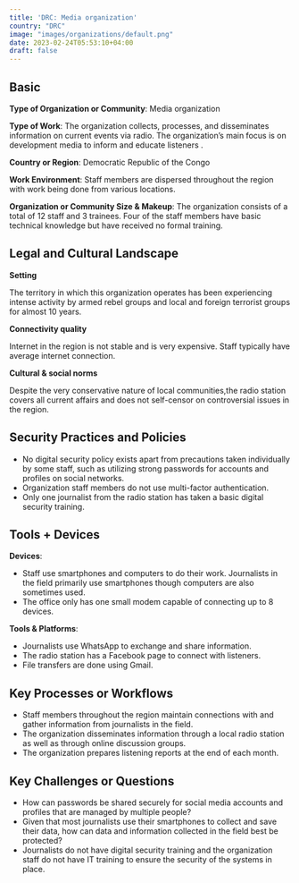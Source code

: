```yaml
---
title: 'DRC: Media organization'
country: "DRC"
image: "images/organizations/default.png"
date: 2023-02-24T05:53:10+04:00
draft: false
---
```


## Basic

**Type of Organization or Community**: Media organization

**Type of Work**: The organization collects, processes, and disseminates
information on current events via radio. The organization’s main focus is on
development media to inform and educate listeners .

**Country or Region**: Democratic Republic of the Congo

**Work Environment**: Staff members are dispersed throughout the region with
work being done from various locations.

**Organization or Community Size & Makeup**: The organization consists of a
total of 12 staff and 3 trainees. Four of the staff members have basic
technical knowledge but have received no formal training. 


## Legal and Cultural Landscape

**Setting**

The territory in which this organization operates has been experiencing intense activity by armed rebel groups and local and foreign terrorist groups for almost 10 years. 

**Connectivity quality**

Internet in the region is not stable and is very expensive. Staff typically have average internet connection. 

**Cultural & social norms**

Despite the very conservative nature of local communities,the radio station covers all current affairs and does not self-censor on controversial issues in the region. 


## Security Practices and Policies

- No digital security policy exists apart from precautions taken individually by some staff, such as utilizing strong passwords for accounts and profiles on social networks.
- Organization staff members do not use multi-factor authentication. 
- Only one journalist from the radio station has taken a basic digital security training.  


## Tools + Devices

**Devices**:
- Staff use smartphones and computers  to do their work. Journalists in the field primarily use smartphones though computers are also sometimes used.
- The office only has one small modem capable of connecting up to 8 devices. 


**Tools & Platforms**:
- Journalists use WhatsApp to exchange and share information.
- The radio station has a Facebook page to connect with listeners. 
- File transfers are done using Gmail.


## Key Processes or Workflows

- Staff members throughout the region maintain connections with and gather information from journalists in the field.
- The organization disseminates information through a local radio station as well as through online discussion groups. 
- The organization prepares listening reports at the end of each month.  


## Key Challenges or Questions

- How can passwords be shared securely for social media accounts and profiles that are managed by multiple people?
- Given that most journalists use their smartphones to collect and save their data, how can data and information collected in the field best be protected? 
- Journalists do not have digital security training and the organization staff do not have IT training to ensure the security of the systems in place.  
